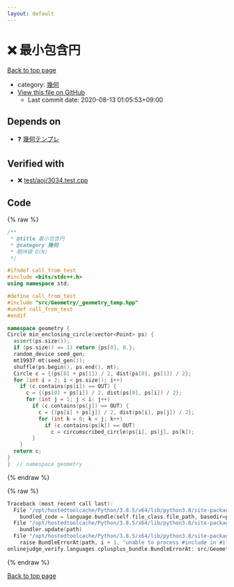 ```yaml
---
layout: default
---
```


<!-- mathjax config similar to math.stackexchange -->
<script type="text/javascript" async
  src="https://cdnjs.cloudflare.com/ajax/libs/mathjax/2.7.5/MathJax.js?config=TeX-MML-AM_CHTML">
</script>
<script type="text/x-mathjax-config">
  MathJax.Hub.Config({
    TeX: { equationNumbers: { autoNumber: "AMS" }},
    tex2jax: {
      inlineMath: [ ['$','$'] ],
      processEscapes: true
    },
    "HTML-CSS": { matchFontHeight: false },
    displayAlign: "left",
    displayIndent: "2em"
  });
</script>

<script type="text/javascript" src="https://cdnjs.cloudflare.com/ajax/libs/jquery/3.4.1/jquery.min.js"></script>
<script src="https://cdn.jsdelivr.net/npm/jquery-balloon-js@1.1.2/jquery.balloon.min.js" integrity="sha256-ZEYs9VrgAeNuPvs15E39OsyOJaIkXEEt10fzxJ20+2I=" crossorigin="anonymous"></script>
<script type="text/javascript" src="../../../assets/js/copy-button.js"></script>
<link rel="stylesheet" href="../../../assets/css/copy-button.css" />


# :x: 最小包含円

<a href="../../../index.html">Back to top page</a>

* category: <a href="../../../index.html#8f833136c094b0b1f887309fa147399d">幾何</a>
* <a href="{{ site.github.repository_url }}/blob/master/src/Geometry/min_enclosing_circle.hpp">View this file on GitHub</a>
    - Last commit date: 2020-08-13 01:05:53+09:00




## Depends on

* :question: <a href="_geometry_temp.hpp.html">幾何テンプレ</a>


## Verified with

* :x: <a href="../../../verify/test/aoj/3034.test.cpp.html">test/aoj/3034.test.cpp</a>


## Code

<a id="unbundled"></a>
{% raw %}
```cpp
/**
 * @title 最小包含円
 * @category 幾何
 * 期待値 O(N)
 */

#ifndef call_from_test
#include <bits/stdc++.h>
using namespace std;

#define call_from_test
#include "src/Geometry/_geometry_temp.hpp"
#undef call_from_test
#endif

namespace geometry {
Circle min_enclosing_circle(vector<Point> ps) {
  assert(ps.size());
  if (ps.size() == 1) return {ps[0], 0.};
  random_device seed_gen;
  mt19937 mt(seed_gen());
  shuffle(ps.begin(), ps.end(), mt);
  Circle c = {(ps[0] + ps[1]) / 2, dist(ps[0], ps[1]) / 2};
  for (int i = 2; i < ps.size(); i++)
    if (c.contains(ps[i]) == OUT) {
      c = {(ps[0] + ps[i]) / 2, dist(ps[0], ps[i]) / 2};
      for (int j = 1; j < i; j++)
        if (c.contains(ps[j]) == OUT) {
          c = {(ps[i] + ps[j]) / 2, dist(ps[i], ps[j]) / 2};
          for (int k = 0; k < j; k++)
            if (c.contains(ps[k]) == OUT)
              c = circumscribed_circle(ps[i], ps[j], ps[k]);
        }
    }
  return c;
}
}  // namespace geometry

```
{% endraw %}

<a id="bundled"></a>
{% raw %}
```cpp
Traceback (most recent call last):
  File "/opt/hostedtoolcache/Python/3.8.5/x64/lib/python3.8/site-packages/onlinejudge_verify/docs.py", line 349, in write_contents
    bundled_code = language.bundle(self.file_class.file_path, basedir=pathlib.Path.cwd())
  File "/opt/hostedtoolcache/Python/3.8.5/x64/lib/python3.8/site-packages/onlinejudge_verify/languages/cplusplus.py", line 185, in bundle
    bundler.update(path)
  File "/opt/hostedtoolcache/Python/3.8.5/x64/lib/python3.8/site-packages/onlinejudge_verify/languages/cplusplus_bundle.py", line 306, in update
    raise BundleErrorAt(path, i + 1, "unable to process #include in #if / #ifdef / #ifndef other than include guards")
onlinejudge_verify.languages.cplusplus_bundle.BundleErrorAt: src/Geometry/min_enclosing_circle.hpp: line 12: unable to process #include in #if / #ifdef / #ifndef other than include guards

```
{% endraw %}

<a href="../../../index.html">Back to top page</a>

